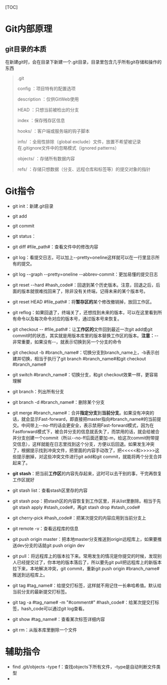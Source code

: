 [TOC]

# Git内部原理

## git目录的本质

在新建git时，会在目录下新建一个.git目录，目录里包含几乎所有git存储和操作的东西

>.git
>
>config			  ：项目特有的配置选项
>
>description	 ：仅供GitWeb使用
>
>HEAD			   ：只想当前被检出的分支
>
>index			   ：保存残存区信息
>
>hooks/			 ：客户端或服务端的钩子脚本
>
>info/				 ：全局性排除（global exclude）文件，放置不希望被记录在.gitignore文件中的忽略模式（ignored patterns）
>
>objects/		   ：存储所有数据内容
>
>refs/    			 ：存储只想数据（分支、远程仓库和标签等）的提交对象的指针





# Git指令

- git init：新建.git目录
- git add
- git commit
- git status：
- git diff #file_path#：查看文件中的修改内容
- git log：看提交日志，可以加上--pretty=oneline这样就可以在一行里显示所有的提交。
- git log --graph --pretty=oneline --abbrev-commit：更加易懂的提交日志
- git reset --hard #hash_code#：回退到某个历史版本。注意，回退之后，后面的版本就很难找回来了，除非没有关终端，记得未来的某个版本号。
- git reset HEAD #file_path#：将**暂存区的**某个修改撤销掉，放回工作区。
- git reflog：如果回退了，终端关了，还想找到未来的版本，可以在这里看到所有命令以及每次命令对应的版本号，通过版本号来恢复。
- git checkout -- #file_path#：让**工作区的**文件回到最近一次git add或git commit时的状态，其实就是用版本库里的版本替换工作区的版本。**注意：**--非常重要，如果没有--，就表示切换到另一个分支的命令
- git checkout -b #branch_name#：切换分支到branch_name上，-b表示创建并切换，相当于执行了git branch #branch_name#和git checkout #branch_name#
- git switch #branch_name#：切换分支，和git checkout效果一样，更容易理解
- git branch：列出所有分支
- git branch -d #branch_name#：删除某个分支
- git merge #branch_name#：合并**指定分支**到**当前分支**。如果没有冲突的话，就会显示Fast-forward，即直接把master指向#branch_name#的当前提交。中间带上--no-ff的话会更安全，表示禁用Fast-forward模式，因为在Fastforward模式下，被合并分支的信息就丢失了，而禁用的话，就会给被合并分支创建一个commit（所以--no-ff后面还要加-m，给这次commit附带提交信息），这样就能在日志里找到这个分支，方便以后回退。如果发生冲突了，根据提示找到冲突文件，把里面的内容手动改了，把<<<<<和>>>>>这些提示删掉，对这些冲突文件进行git add和git commit，就能将两个分支合并起来了。
- **git stash**：把当前**工作区**的内容先存起来，这时可以去干别的事，干完再恢复工作区就好
- git stash list：查看stash区里存的内容
- git stash pop：把stash区的内容恢复到工作区里，并从list里删除。相当于先git stash apply #stash_code#，再git stash drop #stash_code#
- git cherry-pick #hash_code#：把某次提交的内容应用到当前分支上
- git remote -v：查看远程库的信息
- git push origin master：把本地master分支推送到origin远程库上，如果要推送dev分支的话就git push origin dev
- git pull：将远程库上的版本拉下来。常用发生的情况是你提交的时候，发现别人已经提交过了，你本地的版本落后了，所以要先git pull把远程库上的新版本拉下来，本地解决冲突，git commit，重新git push origin #branch_name#推送到远程库上。
- git tag #tag_name#：给提交打标签，这样就不用记住一长串哈希值。默认给当前分支的最新提交打标签。
- git tag -a #tag_name# -m "#comment#" #hash_code#：给某次提交打标签，hash_code可以通过git log查看。
- git show #tag_name#：查看某次标签详细内容

- git rm：从版本库里删除一个文件



# 辅助指令

- find .git/objects -type f：查找objects下所有文件，-type是自动判断文件类型
- 